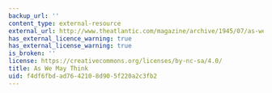 ```yaml
---
backup_url: ''
content_type: external-resource
external_url: http://www.theatlantic.com/magazine/archive/1945/07/as-we-may-think/303881/
has_external_licence_warning: true
has_external_license_warning: true
is_broken: ''
license: https://creativecommons.org/licenses/by-nc-sa/4.0/
title: As We May Think
uid: f4df6fbd-ad76-4210-8d90-5f220a2c3fb2
---
```

